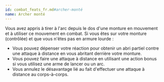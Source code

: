 ```yaml
---
id: combat_feats_fr.md#archer-monté
name: Archer monté
---
```


Vous avez appris à tirer à l'arc depuis le dos d'une monture en mouvement et à utiliser ce mouvement en combat. Si vous êtes sur votre monture (contrôlée) et que vous n'êtes pas en armure lourde :

* Vous pouvez dépenser votre réaction pour obtenir un abri partiel contre une attaque à distance en vous abritant derrière votre monture.
* Vous pouvez faire une attaque à distance en utilisant une action bonus si vous utilisez une arme de lancer ou un arc.
* Vous annulez le désavantage lié au fait d'effectuer une attaque à distance au corps-à-corps.

